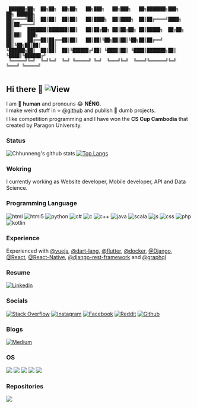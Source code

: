 ```

 ██████╗██╗  ██╗██╗  ██╗██╗   ██╗███╗   ██╗███╗   ██╗███████╗███╗   ██╗ ██████╗ 
██╔════╝██║  ██║██║  ██║██║   ██║████╗  ██║████╗  ██║██╔════╝████╗  ██║██╔════╝ 
██║     ███████║███████║██║   ██║██╔██╗ ██║██╔██╗ ██║█████╗  ██╔██╗ ██║██║  ███╗
██║     ██╔══██║██╔══██║██║   ██║██║╚██╗██║██║╚██╗██║██╔══╝  ██║╚██╗██║██║   ██║
╚██████╗██║  ██║██║  ██║╚██████╔╝██║ ╚████║██║ ╚████║███████╗██║ ╚████║╚██████╔╝
 ╚═════╝╚═╝  ╚═╝╚═╝  ╚═╝ ╚═════╝ ╚═╝  ╚═══╝╚═╝  ╚═══╝╚══════╝╚═╝  ╚═══╝ ╚═════╝ 
                                                                                
```
## Hi there 👋 ![View](https://img.shields.io/github/watchers/Chhunneng/Chhunneng.svg)

I am 🤖 **human** and pronouns 😂 **NÉNG**.  
I make weird stuff in ⭐️ [@github][github-url] and publish 🤪 dumb projects.  
I like competition programming and I have won the **CS Cup Cambodia** that created by Paragon University.
### Status 
![Chhunneng's github stats](https://github-readme-stats.vercel.app/api?username=Chhunneng&show_icons=true&theme=radical)
[![Top Langs](https://github-readme-stats.vercel.app/api/top-langs/?username=Chhunneng&layout=compact&theme=tokyonight)](https://github-readme-stats.vercel.app/api/top-langs/?username=Chhunneng&layout=compact&theme=tokyonight)
### Wokring
I currently working as Website developer, Mobile developer, API and Data Science.

### Programming Language
![html] ![html5] ![python] ![c#] ![c] ![c++] ![java] ![scala] ![js] ![css] ![php] ![kotlin]

### Experience
Experienced with [@vuejs](http://github.com/vuejs), [@dart-lang](http://github.com/dart-lang), [@flutter](http://github.com/flutter), [@docker](http://github.com/docker), [@Django](https://github.com/django), [@React](https://github.com/facebook/react), [@React-Native](https://github.com/facebook/react-native), [@django-rest-framework](https://github.com/encode/django-rest-framework) and [@graphql](https://github.com/topics/graphql)

### Resume

[![Linkedin](https://img.shields.io/badge/LinkedIn-blue.svg?style=for-the-badge&logo=linkedin)](https://www.linkedin.com/in/chrea-chanchhunneng-11a833168/)

### Socials
[![Stack Overflow](https://img.shields.io/badge/Stack_Overflow-FE7A16?style=for-the-badge&logo=stack-overflow&logoColor=white)][stackoverflow-url]
[![Instagram](https://img.shields.io/badge/Instagram-E4405F?style=for-the-badge&logo=instagram&logoColor=white)][instagram-url]
[![Facebook](https://img.shields.io/badge/Facebook-1877F2?style=for-the-badge&logo=facebook&logoColor=white)][facebook-url]
[![Reddit](https://img.shields.io/badge/Reddit-FF4500?style=for-the-badge&logo=reddit&logoColor=white)][reddit-url]
[![Github](https://img.shields.io/badge/GitHub-100000?style=for-the-badge&logo=github&logoColor=white)][github-url]

### Blogs
[![Medium](https://img.shields.io/badge/Medium-12100E?style=for-the-badge&logo=medium&logoColor=white)][medium-url]

### OS
![](https://img.shields.io/badge/Android-3DDC84?style=for-the-badge&logo=android&logoColor=white)
![](https://img.shields.io/badge/iOS-000000?style=for-the-badge&logo=ios&logoColor=white)
![](https://img.shields.io/badge/Windows-0078D6?style=for-the-badge&logo=windows&logoColor=white)
![](https://img.shields.io/badge/Ubuntu-E95420?style=for-the-badge&logo=ubuntu&logoColor=white)
![](https://img.shields.io/badge/Alpine_Linux-0D597F?style=for-the-badge&logo=alpine-linux&logoColor=white)

### Repositories
<a href="https://github.com/Chhunneng/competitive-companion">
 <img align="left" src="https://github-readme-stats.vercel.app/api/pin/?username=Chhunneng&repo=competitive-companion&theme=radical" />
</a>

<!-- Social Links -->
[stackoverflow-url]: https://stackoverflow.com/users/11146261/chanchhunneng-chrea
[instagram-url]: https://www.instagram.com/chhunneng.heart
[linkedin-url]: https://www.linkedin.com/in/chrea-chanchhunneng-11a833168/
[facebook-url]: https://www.fb.com/chhunneng.nicky
[reddit-url]: https://www.reddit.com/user/Chhunneng
[medium-url]:https://medium.com/@chreachhunneng
[github-url]:https://github.com/Chhunneng

<!-- Badget Links -->
[c#]:https://img.shields.io/badge/C%23-239120?style=for-the-badge&logo=c-sharp&logoColor=white
[python]:https://img.shields.io/badge/Python-14354C?style=for-the-badge&logo=python&logoColor=white
[html]:https://img.shields.io/badge/HTML-239120?style=for-the-badge&logo=html5&logoColor=white
[css]:https://img.shields.io/badge/CSS-239120?&style=for-the-badge&logo=css3&logoColor=white
[js]:https://img.shields.io/badge/JavaScript-F7DF1E?style=for-the-badge&logo=javascript&logoColor=black
[html5]:https://img.shields.io/badge/HTML5-E34F26?style=for-the-badge&logo=html5&logoColor=white
[c]:https://img.shields.io/badge/C-00599C?style=for-the-badge&logo=c&logoColor=white
[c++]:https://img.shields.io/badge/C%2B%2B-00599C?style=for-the-badge&logo=c%2B%2B&logoColor=white
[java]:https://img.shields.io/badge/Java-ED8B00?style=for-the-badge&logo=java&logoColor=white
[php]:https://img.shields.io/badge/PHP-777BB4?style=for-the-badge&logo=php&logoColor=white
[kotlin]:https://img.shields.io/badge/Kotlin-0095D5?&style=for-the-badge&logo=kotlin&logoColor=white
[scala]:https://img.shields.io/badge/Scala-DC322F?style=for-the-badge&logo=scala&logoColor=white

[node.js]:https://img.shields.io/badge/Node.js-43853D?style=for-the-badge&logo=node.js&logoColor=white
[express.js]:https://img.shields.io/badge/Express.js-404D59?style=for-the-badge
[react]:https://img.shields.io/badge/React-20232A?style=for-the-badge&logo=react&logoColor=61DAFB
[react-native]:https://img.shields.io/badge/React_Native-20232A?style=for-the-badge&logo=react&logoColor=61DAFB
[bootstrap]:https://img.shields.io/badge/Bootstrap-563D7C?style=for-the-badge&logo=bootstrap&logoColor=white
[material-ui]:https://img.shields.io/badge/Material--UI-0081CB?style=for-the-badge&logo=material-ui&logoColor=white
[redux]:https://img.shields.io/badge/Redux-593D88?style=for-the-badge&logo=redux&logoColor=white
[jquery]:https://img.shields.io/badge/jQuery-0769AD?style=for-the-badge&logo=jquery&logoColor=white
[django]:https://img.shields.io/badge/Django-092E20?style=for-the-badge&logo=django&logoColor=white
[postgres]:https://img.shields.io/badge/PostgreSQL-316192?style=for-the-badge&logo=postgresql&logoColor=white
